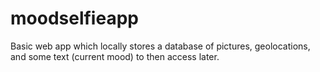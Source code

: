# moodselfieapp

Basic web app which locally stores a database of pictures, geolocations, and some text (current mood) to then access later.
